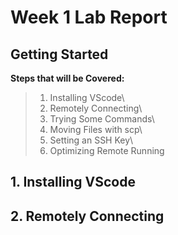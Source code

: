 # Week 1 Lab Report
## Getting Started

**Steps that will be Covered:**
> 1. Installing VScode\
> 2. Remotely Connecting\
> 3. Trying Some Commands\
> 4. Moving Files with scp\
> 5. Setting an SSH Key\
> 6. Optimizing Remote Running


## 1. Installing VScode
## 2. Remotely Connecting
